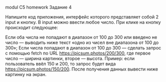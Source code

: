 modul C5 homework
 Задание 4

Напишите код приложения, интерфейс которого представляет собой 2 input и 
кнопку. В input можно ввести любое число. При клике на кнопку происходит 
следующее:

Если оба числа не попадают в диапазон от 100 до 300 или введено не число — 
выводить ниже текст «одно из чисел вне диапазона от 100 до 300»;
Если числа попадают в диапазон от 100 до 300 — сделать запрос c помощью fetch 
по URL https://picsum.photos/200/300, где первое число — ширина картинки, 
второе — высота.
Пример: если пользователь ввёл 150 и 200, то запрос будет 
вида https://picsum.photos/150/200.
После получения данных вывести ниже картинку на экран.
